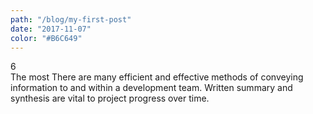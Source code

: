```yaml
---
path: "/blog/my-first-post"
date: "2017-11-07"
color: "#B6C649"
---
```

<div class="number">6</div>
<span class="copy-old">The most</span>
<span class="copy-new">There are many</span> efficient and effective method<span class="copy-new">s</span> of  			
conveying information to and within a <span class="copy-old">development </span><span class="copy-new">team.</span>
<span class="copy-new">
Written summary and synthesis are vital to project 			
progress over time.</span>
